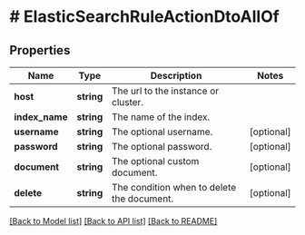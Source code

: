 # # ElasticSearchRuleActionDtoAllOf

## Properties

Name | Type | Description | Notes
------------ | ------------- | ------------- | -------------
**host** | **string** | The url to the instance or cluster. |
**index_name** | **string** | The name of the index. |
**username** | **string** | The optional username. | [optional]
**password** | **string** | The optional password. | [optional]
**document** | **string** | The optional custom document. | [optional]
**delete** | **string** | The condition when to delete the document. | [optional]

[[Back to Model list]](../../README.md#models) [[Back to API list]](../../README.md#endpoints) [[Back to README]](../../README.md)
